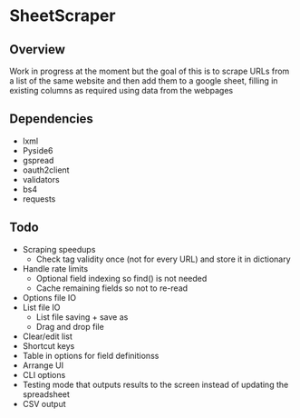 # SheetScraper

## Overview

Work in progress at the moment but the goal of this is to scrape URLs from a list of the same website and then add them to a google sheet, filling in existing columns as required using data from the webpages

## Dependencies

- lxml
- Pyside6
- gspread
- oauth2client
- validators
- bs4
- requests

## Todo

- Scraping speedups
  - Check tag validity once (not for every URL) and store it in dictionary
- Handle rate limits
  - Optional field indexing so find() is not needed
  - Cache remaining fields so not to re-read
- Options file IO
- List file IO
  - List file saving + save as
  - Drag and drop file
- Clear/edit list
- Shortcut keys
- Table in options for field definitionss
- Arrange UI
- CLI options
- Testing mode that outputs results to the screen instead of updating the spreadsheet
- CSV output
